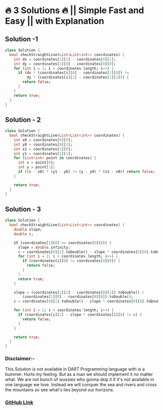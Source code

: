 # 🔥 3 Solutions 🔥 || Simple Fast and Easy || with Explanation

## Solution -1

```dart
class Solution {
  bool checkStraightLine(List<List<int>> coordinates) {
    int dx = coordinates[1][1] - coordinates[0][1];
    int dy = coordinates[1][0] - coordinates[0][0];
    for (int i = 2; i < coordinates.length; i++) {
      if (dx * (coordinates[i][0] - coordinates[1][0]) !=
          dy * (coordinates[i][1] - coordinates[1][1])) {
        return false;
      }
    }
    return true;
  }
}
```

## Solution - 2

```dart
class Solution {
  bool checkStraightLine(List<List<int>> coordinates) {
    int x0 = coordinates[0][0];
    int y0 = coordinates[0][1];
    int x1 = coordinates[1][0];
    int y1 = coordinates[1][1];
    for (List<int> point in coordinates) {
      int x = point[0];
      int y = point[1];
      if ((x - x0) * (y1 - y0) != (y - y0) * (x1 - x0)) return false;
    }

    return true;
  }
}
```

## Solution - 3

```dart
class Solution {
  bool checkStraightLine(List<List<int>> coordinates) {
    double slope;
    double c;

    if (coordinates[1][0] == coordinates[0][0]) {
      slope = double.infinity;
      c = coordinates[0][1].toDouble() - slope * coordinates[0][0].toDouble();
      for (int i = 2; i < coordinates.length; i++) {
        if (coordinates[i][0] != coordinates[0][0]) {
          return false;
        }
      }
      return true;
    }

    slope = (coordinates[1][1] - coordinates[0][1]).toDouble() /
        (coordinates[1][0] - coordinates[0][0]).toDouble();
    c = coordinates[0][1].toDouble() - slope * coordinates[0][0].toDouble();

    for (int i = 2; i < coordinates.length; i++) {
      if (coordinates[i][1] - slope * coordinates[i][0] != c) {
        return false;
      }
    }

    return true;
  }
}
```

### Disclaimer:-

This Solution is not available in DART Programming language with is a bummer.
Hurts my feeling. But as a man we should implement it no matter what.
We are not bunch of wussies who gonna skip it if it's not available in one language we love.
Instead we will conquer the sea and rivers and cross the mountains so see what's lies beyond our horizons.

### [GitHub Link](https://github.com/ayoubzulfiqar/leetcode)
